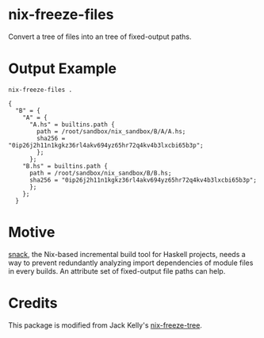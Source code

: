 # nix-freeze-files
Convert a tree of files into an tree of fixed-output paths.

# Output Example
`nix-freeze-files .`
```
{
  "B" = {
    "A" = {
      "A.hs" = builtins.path {
        path = /root/sandbox/nix_sandbox/B/A/A.hs;
        sha256 = "0ip26j2h11n1kgkz36rl4akv694yz65hr72q4kv4b3lxcbi65b3p";
        };
      };
    "B.hs" = builtins.path {
      path = /root/sandbox/nix_sandbox/B/B.hs;
      sha256 = "0ip26j2h11n1kgkz36rl4akv694yz65hr72q4kv4b3lxcbi65b3p";
      };
    };
  }
```
# Motive
[snack](https://github.com/nmattia/snack), the Nix-based incremental build tool for Haskell projects, needs a way to prevent redundantly analyzing import dependencies of module files in every builds. An attribute set of fixed-output file paths can help.

# Credits
This package is modified from Jack Kelly's [nix-freeze-tree](https://sr.ht/~jack/nix-freeze-tree/).


